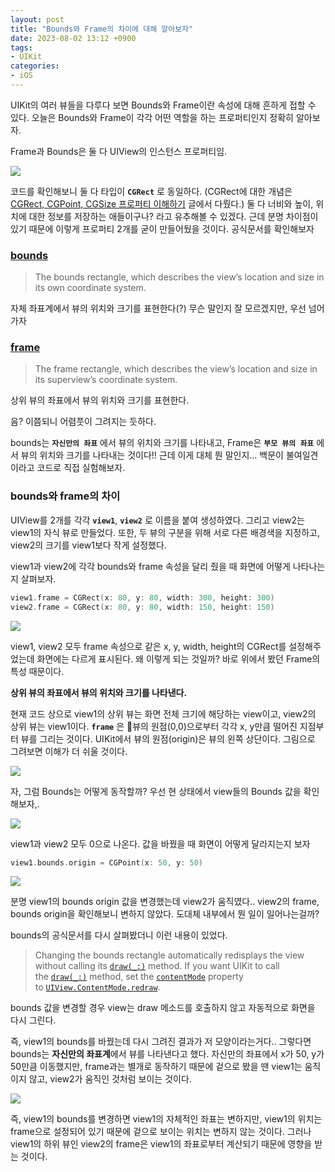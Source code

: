```yaml
---
layout: post
title: "Bounds와 Frame의 차이에 대해 알아보자"
date: 2023-08-02 13:12 +0900
tags:
- UIKit
categories:
- iOS
---
```

UIKit의 여러 뷰들을 다루다 보면 Bounds와 Frame이란 속성에 대해 흔하게 접할 수 있다. 오늘은 Bounds와 Frame이 각각 어떤 역할을 하는 프로퍼티인지 정확히 알아보자.

Frame과 Bounds은 둘 다 UIView의 인스턴스 프로퍼티임.

![](https://i.imgur.com/UKCH0VK.png)

코드를 확인해보니 둘 다 타입이 **`CGRect`** 로 동일하다. (CGRect에 대한 개념은 [CGRect, CGPoint, CGSize 프로퍼티 이해하기](https://walkerhilla.github.io/posts/CGRect,-CGPoint,-CGSize-%ED%94%84%EB%A1%9C%ED%8D%BC%ED%8B%B0-%EC%9D%B4%ED%95%B4%ED%95%98%EA%B8%B0/) 글에서 다뤘다.) 둘 다 너비와 높이, 위치에 대한 정보를 저장하는 애들이구나? 라고 유추해볼 수 있겠다. 근데 분명 차이점이 있기 때문에 이렇게 프로퍼티 2개를 굳이 만들어뒀을 것이다. 공식문서를 확인해보자
###  [bounds](https://developer.apple.com/documentation/uikit/uiview/1622580-bounds)
>The bounds rectangle, which describes the view’s location and size in its own coordinate system.

자체 좌표계에서 뷰의 위치와 크기를 표현한다(?) 
무슨 말인지 잘 모르겠지만, 우선 넘어가자

### [frame](https://developer.apple.com/documentation/uikit/uiview/1622621-frame)
>The frame rectangle, which describes the view’s location and size in its superview’s coordinate system.

상위 뷰의 좌표에서 뷰의 위치와 크기를 표현한다.

음? 이쯤되니 어렴풋이 그려지는 듯하다. 

bounds는 **`자신만의 좌표`** 에서 뷰의 위치와 크기를 나타내고, Frame은 **`부모 뷰의 좌표`** 에서 뷰의 위치와 크기를 나타내는 것이다!!
근데 이게 대체 뭔 말인지... 백문이 불여일견이라고 코드로 직접 실험해보자.

### bounds와 frame의 차이

UIView를 2개를 각각 **`view1`**, **`view2`** 로 이름을 붙여 생성하였다. 그리고 view2는 view1의 자식 뷰로 만들었다.
또한, 두 뷰의 구분을 위해 서로 다른 배경색을 지정하고, view2의 크기를 view1보다 작게 설정했다.

view1과 view2에 각각 bounds와 frame 속성을 달리 줬을 때 화면에 어떻게 나타나는지 살펴보자.

```swift
view1.frame = CGRect(x: 80, y: 80, width: 300, height: 300)
view2.frame = CGRect(x: 80, y: 80, width: 150, height: 150)
```

![](https://i.imgur.com/PcSQ2Hw.png)

view1, view2 모두 frame 속성으로 같은 x, y, width, height의 CGRect를 설정해주었는데 화면에는 다르게 표시된다. 왜 이렇게 되는 것일까? 바로 위에서 봤던 Frame의 특성 때문이다. 

**상위 뷰의 좌표에서 뷰의 위치와 크기를 나타낸다.**

현재 코드 상으로 view1의 상위 뷰는 화면 전체 크기에 해당하는 view이고, view2의 상위 뷰는 view1이다. **`frame`** 은 뷰의 원점(0,0)으로부터 각각 x, y만큼 떨어진 지점부터 뷰를 그리는 것이다. UIKit에서 뷰의 원점(origin)은 뷰의 왼쪽 상단이다. 그림으로 그려보면 이해가 더 쉬울 것이다.

![](https://i.imgur.com/0dr6euB.png)

자, 그럼 Bounds는 어떻게 동작할까? 우선 현 상태에서 view들의 Bounds 값을 확인해보자,.

![](https://i.imgur.com/LL8x3Yt.png)

view1과 view2 모두 0으로 나온다. 값을 바꿨을 때 화면이 어떻게 달라지는지 보자

```swift
view1.bounds.origin = CGPoint(x: 50, y: 50)
```

![](https://i.imgur.com/OPpxDi4.png)

분명 view1의 bounds origin 값을 변경했는데 view2가 움직였다.. view2의 frame, bounds origin을 확인해보니 변하지 않았다. 도대체 내부에서 뭔 일이 일어나는걸까? 

bounds의 공식문서를 다시 살펴봤더니 이런 내용이 있었다.

>Changing the bounds rectangle automatically redisplays the view without calling its [`draw(_:)`](https://developer.apple.com/documentation/uikit/uiview/1622529-draw) method. If you want UIKit to call the [`draw(_:)`](https://developer.apple.com/documentation/uikit/uiview/1622529-draw) method, set the [`contentMode`](https://developer.apple.com/documentation/uikit/uiview/1622619-contentmode) property to [`UIView.ContentMode.redraw`](https://developer.apple.com/documentation/uikit/uiview/contentmode/redraw).

bounds 값을 변경할 경우 view는 draw 메소드를 호출하지 않고 자동적으로 화면을 다시 그린다. 

즉, view1의 bounds를 바꿨는데 다시 그려진 결과가 저 모양이라는거다.. 그렇다면 bounds는 **자신만의 좌표계**에서 뷰를 나타낸다고 했다. 자신만의 좌표에서 x가 50, y가 50만큼 이동했지만, frame과는 별개로 동작하기 때문에 겉으로 봤을 땐 view1는 움직이지 않고, view2가 움직인 것처럼 보이는 것이다.

![](https://i.imgur.com/h7m5uJ2.gif)

즉, view1의 bounds를 변경하면 view1의 자체적인 좌표는 변하지만, view1의 위치는 frame으로 설정되어 있기 때문에 겉으로 보이는 위치는 변하지 않는 것이다. 그러나 view1의 하위 뷰인 view2의 frame은 view1의 좌표로부터 계산되기 때문에 영향을 받는 것이다.